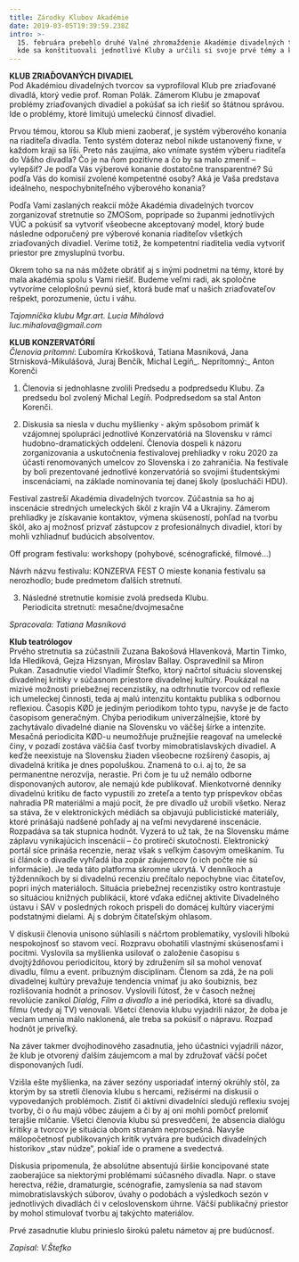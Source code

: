 ```yaml
---
title: Zárodky Klubov Akadémie
date: 2019-03-05T19:39:59.238Z
intro: >-
  15. februára prebehlo druhé Valné zhromaždenie Akadémie divadelných tvorcov,
  kde sa konštituovali jednotlivé Kluby a určili si svoje prvé témy a kroky.
---
```

**KLUB ZRIAĎOVANÝCH DIVADIEL**\
Pod Akadémiou divadelných tvorcov sa vyprofiloval Klub pre zriaďované divadlá, ktorý vedie prof. Roman Polák. Zámerom Klubu  je zmapovať problémy zriaďovaných divadiel a pokúšať sa ich riešiť so štátnou správou. Ide o problémy, ktoré limitujú umeleckú činnosť divadiel. 

Prvou témou, ktorou sa Klub mieni zaoberať, je systém výberového konania na riaditeľa divadla. Tento systém doteraz nebol nikde ustanovený fixne, v každom kraji sa líši. Preto nás zaujíma, ako vnímate systém výberu riaditeľa do Vášho divadla? Čo je na ňom pozitívne a čo by sa malo zmeniť – vylepšiť? Je podľa Vás výberové konanie dostatočne transparentné? Sú podľa Vás do komisií zvolené kompetentné osoby? Aká je Vaša predstava ideálneho, nespochybniteľného výberového konania?

Podľa Vami zaslaných reakcií môže Akadémia divadelných tvorcov zorganizovať stretnutie so ZMOSom, poprípade so županmi jednotlivých VÚC a pokúsiť sa vytvoriť všeobecne akceptovaný model, ktorý bude následne odporučený pre výberové konania riaditeľov všetkých zriaďovaných divadiel. Veríme totiž, že kompetentní riaditelia vedia vytvoriť priestor pre zmysluplnú tvorbu. 

Okrem toho sa na nás môžete obrátiť aj s inými podnetmi na témy, ktoré by mala akadémia spolu s Vami riešiť. Budeme veľmi radi, ak spoločne vytvoríme celoplošnú pevnú sieť, ktorá bude mať u našich zriaďovateľov rešpekt, porozumenie, úctu i váhu.

_Tajomníčka klubu Mgr.art. Lucia Mihálová_\
_luc.mihalova@gmail.com_

**KLUB KONZERVATÓRIÍ**\
_Členovia prítomní_: Ľubomíra Krkošková, Tatiana Masníková, Jana Strnisková-Mikulášová, Juraj Benčík, Michal Legíň_. Neprítomný:_ Anton Korenči 

1. Členovia si jednohlasne zvolili Predsedu a podpredsedu Klubu.
Za predsedu bol zvolený Michal Legíň. Podpredsedom sa stal Anton Korenči.

2. Diskusia sa niesla v duchu myšlienky -  akým spôsobom primäť k vzájomnej spolupráci jednotlivé Konzervatóriá na Slovensku v rámci hudobno-dramatických oddelení.  Členovia dospeli k názoru zorganizovania a uskutočnenia festivalovej prehliadky v roku 2020 za účasti renomovaných umelcov zo Slovenska i zo zahraničia. Na festivale by boli prezentované jednotlivé konzervatóriá so svojimi študentskými inscenáciami, na základe nominovania tej danej školy (poslucháči HDU). 

 Festival zastreší Akadémia divadelných tvorcov. Zúčastnia sa ho aj inscenácie stredných umeleckých škôl z krajín V4 a Ukrajiny. Zámerom prehliadky je získavanie kontaktov, výmena skúseností, pohľad na tvorbu škôl,  ako aj možnosť prizvať zástupcov z profesionálnych divadiel, ktorí by mohli  vzhliadnuť budúcich absolventov. 

Off program festivalu: workshopy  (pohybové, scénografické, filmové...)

Návrh názvu festivalu: KONZERVA FEST
O mieste konania festivalu sa nerozhodlo; bude predmetom ďalších stretnutí.

3. Následné stretnutie komisie zvolá predseda Klubu.\
Periodicita stretnutí: mesačne/dvojmesačne

_Spracovala: Tatiana Masníková_

**Klub teatrólogov**\
Prvého stretnutia sa zúčastnili Zuzana Bakošová Hlavenková, Martin Timko, Ida Hledíková, Gejza Hizsnyan, Miroslav Ballay. Ospravedlnil sa Miron Pukan. Zasadnutie viedol Vladimír Štefko, ktorý načrtol situáciu slovenskej divadelnej kritiky v súčasnom priestore divadelnej kultúry. Poukázal na mizivé možnosti priebežnej recenzistiky, na odtrhnutie tvorcov od reflexie ich umeleckej činnosti, teda aj malú intenzitu kontaktu publika s odbornou reflexiou. Časopis KØD je jediným periodikom tohto typu, navyše je de facto časopisom generačným. Chýba periodikum univerzálnejšie, ktoré by zachytávalo divadelné dianie na Slovensku vo väčšej šírke a intenzite. Mesačná periodicita KØD-u neumožňuje pružnejšie reagovať na umelecké činy, v pozadí zostáva väčšia časť tvorby mimobratislavských divadiel. A keďže neexistuje na Slovensku žiaden všeobecne rozšírený časopis, aj divadelná kritika je dnes popoluškou. Znamená to o.i. aj to, že sa permanentne nerozvíja, nerastie. Pri čom je tu už nemálo odborne disponovaných autorov, ale nemajú kde publikovať. Mienkotvorné denníky divadelnú kritiku de facto vypustili zo zreteľa a tento typ príspevkov občas nahradia PR materiálmi a majú pocit, že pre divadlo už urobili všetko. Neraz sa stáva, že v elektronických médiách sa objavujú publicistické materiály, ktoré prinášajú nadšené pohľady aj na veľmi nevydarené inscenácie. Rozpadáva sa tak stupnica hodnôt. Vyzerá to už tak, že na Slovensku máme záplavu vynikajúcich inscenácií – čo protirečí skutočnosti. Elektronický portál síce prináša recenzie, neraz však s veľkým časovým omeškaním. Tu si článok o divadle vyhľadá iba zopár záujemcov (o ich počte nie sú informácie). Je teda táto platforma skromne ukrytá. V denníkoch a týždenníkoch by si divadelnú recenziu prečítalo nepochybne viac čitateľov, popri iných materiáloch. Situácia priebežnej recenzistiky ostro kontrastuje so situáciou knižných publikácií, ktoré vďaka edičnej aktivite Divadelného ústavu i SAV v posledných rokoch prispeli do domácej kultúry viacerými podstatnými dielami. Aj s dobrým čitateľským ohlasom.

V diskusii členovia unisono súhlasili s náčrtom problematiky, vyslovili hlbokú nespokojnosť so stavom vecí. Rozpravu obohatili vlastnými skúsenosťami i pocitmi. Vyslovila sa myšlienka usilovať o založenie časopisu s dvojtýždňovou periodicitou, ktorý by združením síl sa mohol venovať divadlu, filmu a event. príbuzným disciplínam. Členom sa zdá, že na poli divadelnej kultúry prevažuje tendencia vnímať ju ako šoubiznis, bez rozlišovania hodnôt a prínosov. Vyslovili ľútosť, že v časoch nežnej revolúcie zanikol *Dialóg*, *Film a divadlo* a iné periodiká, ktoré sa divadlu, filmu (vtedy aj TV) venovali. Všetci členovia klubu vyjadrili názor, že doba je veciam umenia málo naklonená, ale treba sa pokúsiť o nápravu. Rozpad hodnôt je priveľký.

Na záver takmer dvojhodinového zasadnutia, jeho účastníci vyjadrili názor, že klub je otvorený ďalším záujemcom a mal by združovať väčší počet disponovaných ľudí.

Vzišla ešte myšlienka, na záver sezóny usporiadať interný okrúhly stôl, za ktorým by sa stretli členovia klubu s hercami, režisérmi na diskusii o vypovedaných problémoch. Zistiť či aktívni divadelníci sledujú reflexiu svojej tvorby, či o ňu majú vôbec záujem a či by aj oni mohli pomôcť prelomiť terajšie mlčanie. Všetci členovia klubu sú presvedčení, že absencia dialógu kritiky a tvorcov je situácia obom stranám neprospešná. Navyše málopočetnosť publikovaných kritík vytvára pre budúcich divadelných historikov „stav núdze“, pokiaľ ide o pramene a svedectvá.

Diskusia pripomenula, že absolútne absentujú širšie koncipované state zaoberajúce sa niektorými problémami súčasného divadla. Napr. o stave herectva, réžie, dramaturgie, scénografie, zamyslenia sa nad stavom mimobratislavských súborov, úvahy o podobách a výsledkoch sezón v jednotlivých divadlách či v celoslovenskom úhrne. Väčší publikačný priestor by mohol stimulovať tvorbu aj takýchto materiálov.

Prvé zasadnutie klubu prinieslo širokú paletu námetov aj pre budúcnosť.

*Zapísal: V.Štefko*
